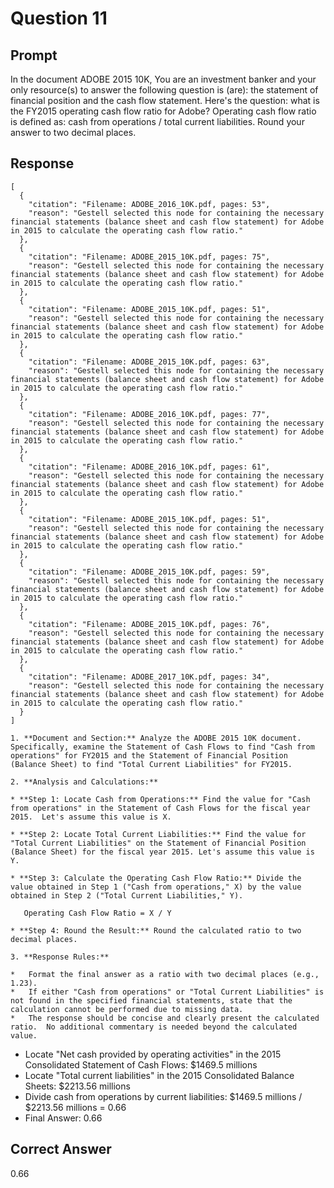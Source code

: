 # Question 11

## Prompt

In the document ADOBE 2015 10K, You are an investment banker and your only resource(s) to answer the following question is (are): the statement of financial position and the cash flow statement. Here's the question: what is the FY2015 operating cash flow ratio for Adobe? Operating cash flow ratio is defined as: cash from operations / total current liabilities. Round your answer to two decimal places.

## Response

```results
[
  {
    "citation": "Filename: ADOBE_2016_10K.pdf, pages: 53",
    "reason": "Gestell selected this node for containing the necessary financial statements (balance sheet and cash flow statement) for Adobe in 2015 to calculate the operating cash flow ratio."
  },
  {
    "citation": "Filename: ADOBE_2015_10K.pdf, pages: 75",
    "reason": "Gestell selected this node for containing the necessary financial statements (balance sheet and cash flow statement) for Adobe in 2015 to calculate the operating cash flow ratio."
  },
  {
    "citation": "Filename: ADOBE_2015_10K.pdf, pages: 51",
    "reason": "Gestell selected this node for containing the necessary financial statements (balance sheet and cash flow statement) for Adobe in 2015 to calculate the operating cash flow ratio."
  },
  {
    "citation": "Filename: ADOBE_2015_10K.pdf, pages: 63",
    "reason": "Gestell selected this node for containing the necessary financial statements (balance sheet and cash flow statement) for Adobe in 2015 to calculate the operating cash flow ratio."
  },
  {
    "citation": "Filename: ADOBE_2016_10K.pdf, pages: 77",
    "reason": "Gestell selected this node for containing the necessary financial statements (balance sheet and cash flow statement) for Adobe in 2015 to calculate the operating cash flow ratio."
  },
  {
    "citation": "Filename: ADOBE_2016_10K.pdf, pages: 61",
    "reason": "Gestell selected this node for containing the necessary financial statements (balance sheet and cash flow statement) for Adobe in 2015 to calculate the operating cash flow ratio."
  },
  {
    "citation": "Filename: ADOBE_2015_10K.pdf, pages: 51",
    "reason": "Gestell selected this node for containing the necessary financial statements (balance sheet and cash flow statement) for Adobe in 2015 to calculate the operating cash flow ratio."
  },
  {
    "citation": "Filename: ADOBE_2015_10K.pdf, pages: 59",
    "reason": "Gestell selected this node for containing the necessary financial statements (balance sheet and cash flow statement) for Adobe in 2015 to calculate the operating cash flow ratio."
  },
  {
    "citation": "Filename: ADOBE_2015_10K.pdf, pages: 76",
    "reason": "Gestell selected this node for containing the necessary financial statements (balance sheet and cash flow statement) for Adobe in 2015 to calculate the operating cash flow ratio."
  },
  {
    "citation": "Filename: ADOBE_2017_10K.pdf, pages: 34",
    "reason": "Gestell selected this node for containing the necessary financial statements (balance sheet and cash flow statement) for Adobe in 2015 to calculate the operating cash flow ratio."
  }
]
```

```cot
1. **Document and Section:** Analyze the ADOBE 2015 10K document. Specifically, examine the Statement of Cash Flows to find "Cash from operations" for FY2015 and the Statement of Financial Position (Balance Sheet) to find "Total Current Liabilities" for FY2015.

2. **Analysis and Calculations:**

* **Step 1: Locate Cash from Operations:** Find the value for "Cash from operations" in the Statement of Cash Flows for the fiscal year 2015.  Let's assume this value is X.

* **Step 2: Locate Total Current Liabilities:** Find the value for "Total Current Liabilities" on the Statement of Financial Position (Balance Sheet) for the fiscal year 2015. Let's assume this value is Y.

* **Step 3: Calculate the Operating Cash Flow Ratio:** Divide the value obtained in Step 1 ("Cash from operations," X) by the value obtained in Step 2 ("Total Current Liabilities," Y).

   Operating Cash Flow Ratio = X / Y

* **Step 4: Round the Result:** Round the calculated ratio to two decimal places.

3. **Response Rules:**

*   Format the final answer as a ratio with two decimal places (e.g., 1.23).
*   If either "Cash from operations" or "Total Current Liabilities" is not found in the specified financial statements, state that the calculation cannot be performed due to missing data.
*   The response should be concise and clearly present the calculated ratio.  No additional commentary is needed beyond the calculated value.

```

- Locate "Net cash provided by operating activities" in the 2015 Consolidated Statement of Cash Flows: $1469.5 millions
- Locate "Total current liabilities" in the 2015 Consolidated Balance Sheets: $2213.56 millions
- Divide cash from operations by current liabilities: $1469.5 millions / $2213.56 millions = 0.66
- Final Answer: 0.66

## Correct Answer

0.66
